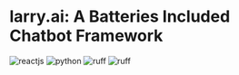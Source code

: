 # larry.ai: A Batteries Included Chatbot Framework

![reactjs](https://img.shields.io/badge/reactjs-purple?style=for-the-badge) ![python](https://img.shields.io/badge/python-blue?style=for-the-badge) ![ruff](https://img.shields.io/badge/lint-ruff-gold?style=for-the-badge) ![ruff](https://img.shields.io/badge/format-ruff-gold?style=for-the-badge)